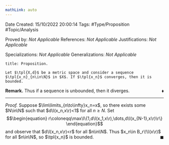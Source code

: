 ```yaml
---
mathLink: auto
---
```


<div class="topSpace"></div>

Date Created: 15/10/2022 20:00:14
Tags: #Type/Proposition #Topic/Analysis

Proved by: _Not Applicable_
References: _Not Applicable_
Justifications: _Not Applicable_

Specializations: _Not Applicable_
Generalizations: _Not Applicable_

``` ad-Proposition
title: Proposition.

Let $\tpl{X,d}$ be a metric space and consider a sequence $\tpl{x_n}_{n\in\N}$ in $X$. If $\tpl{x_n}$ converges, then it is bounded.

```

<b>Remark.</b> Thus if a sequence is unbounded, then it diverges.<span style="float:right;">$\blacklozenge$</span>

---

<i>Proof.</i> Suppose $\lim\limits_{n\to\infty}x_n=x$, so there exists some $N\in\N$ such that $d\l(x_n,x\r)<1$ for all $n\geq N$. Set
$$\begin{equation}
    r\coloneqq\max\l\{1,d\l(x_1,x\r),\dots,d\l(x_{N-1},x\r)\r\}
\end{equation}$$
and observe that $d\l(x_n,x\r)<r$ for all $n\in\N$. Thus $x_n\in B_r\!\l(x\r)$ for all $n\in\N$, so $\tpl{x_n}$ is bounded.<span style="float:right;">$\blacksquare$</span>
